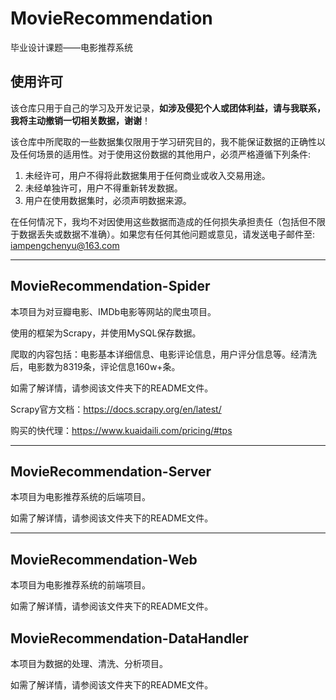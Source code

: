# MovieRecommendation

毕业设计课题——电影推荐系统

## 使用许可

该仓库只用于自己的学习及开发记录，**如涉及侵犯个人或团体利益，请与我联系，我将主动撤销一切相关数据，谢谢**！

该仓库中所爬取的一些数据集仅限用于学习研究目的，我不能保证数据的正确性以及任何场景的适用性。对于使用这份数据的其他用户，必须严格遵循下列条件:

1. 未经许可，用户不得将此数据集用于任何商业或收入交易用途。
2. 未经单独许可，用户不得重新转发数据。
3. 用户在使用数据集时，必须声明数据来源。

在任何情况下，我均不对因使用这些数据而造成的任何损失承担责任（包括但不限于数据丢失或数据不准确）。如果您有任何其他问题或意见，请发送电子邮件至: iampengchenyu@163.com

------

## MovieRecommendation-Spider

本项目为对豆瓣电影、IMDb电影等网站的爬虫项目。

使用的框架为Scrapy，并使用MySQL保存数据。

爬取的内容包括：电影基本详细信息、电影评论信息，用户评分信息等。经清洗后，电影数为8319条，评论信息160w+条。

如需了解详情，请参阅该文件夹下的README文件。

Scrapy官方文档：https://docs.scrapy.org/en/latest/

购买的快代理：https://www.kuaidaili.com/pricing/#tps



------

## MovieRecommendation-Server

本项目为电影推荐系统的后端项目。

如需了解详情，请参阅该文件夹下的README文件。

------

## MovieRecommendation-Web

本项目为电影推荐系统的前端项目。

如需了解详情，请参阅该文件夹下的README文件。



## MovieRecommendation-DataHandler

本项目为数据的处理、清洗、分析项目。

如需了解详情，请参阅该文件夹下的README文件。